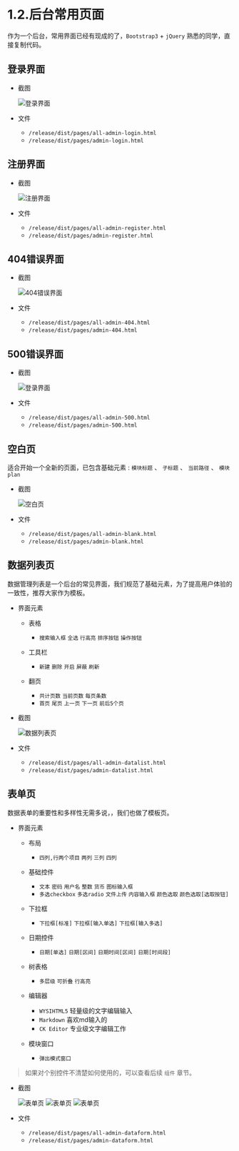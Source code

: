 # 1.2.后台常用页面

作为一个后台，常用界面已经有现成的了，`Bootstrap3` + `jQuery` 熟悉的同学，直接复制代码。

## 登录界面

- 截图

    ![登录界面](https://hans007.gitbooks.io/adminlte2-itcast/img/登录界面.png)

- 文件

    - `/release/dist/pages/all-admin-login.html`
    - `/release/dist/pages/admin-login.html`

## 注册界面

- 截图

    ![注册界面](https://hans007.gitbooks.io/adminlte2-itcast/img/注册界面.png)

- 文件

    - `/release/dist/pages/all-admin-register.html`
    - `/release/dist/pages/admin-register.html`

## 404错误界面

- 截图

    ![404错误界面](https://hans007.gitbooks.io/adminlte2-itcast/img/404错误界面.png)

- 文件

    - `/release/dist/pages/all-admin-404.html`
    - `/release/dist/pages/admin-404.html`

## 500错误界面

- 截图

    ![登录界面](https://hans007.gitbooks.io/adminlte2-itcast/img/500错误界面.png)

- 文件

    - `/release/dist/pages/all-admin-500.html`
    - `/release/dist/pages/admin-500.html`

## 空白页

适合开始一个全新的页面，已包含基础元素 : `模块标题` 、 `子标题` 、 `当前路径` 、 `模块plan`

- 截图

    ![空白页](https://hans007.gitbooks.io/adminlte2-itcast/img/空白页.png)

- 文件

    - `/release/dist/pages/all-admin-blank.html`
    - `/release/dist/pages/admin-blank.html`

## 数据列表页

数据管理列表是一个后台的常见界面，我们规范了基础元素，为了提高用户体验的一致性，推荐大家作为模板。

- 界面元素

    - 表格
        - `搜索输入框` `全选` `行高亮` `排序按钮` `操作按钮`

    - 工具栏
        - `新建` `删除` `开启` `屏蔽` `刷新`

    - 翻页 
        - `共计页数` `当前页数` `每页条数`
        - `首页` `尾页` `上一页` `下一页` `前后5个页`

- 截图

    ![数据列表页](https://hans007.gitbooks.io/adminlte2-itcast/img/数据列表页.png)

- 文件

    - `/release/dist/pages/all-admin-datalist.html`
    - `/release/dist/pages/admin-datalist.html`

## 表单页

数据表单的重要性和多样性无需多说，，我们也做了模板页。

- 界面元素

    - 布局
        - `四列,行两个项目` `两列` `三列` `四列`

    - 基础控件
        - `文本` `密码` `用户名` `整数` `货币` `图标输入框`
        - `多选checkbox` `多选radio` `文件上传` `内容输入框` `颜色选取` `颜色选取[选取按钮]`

    - 下拉框
        - `下拉框[标准]` `下拉框[输入单选]` `下拉框[输入多选]`

    - 日期控件
        - `日期[单选]` `日期[区间]` `日期时间[区间]` `日期[时间段]`

    - 树表格
        - `多层级` `可折叠` `行高亮`

    - 编辑器
        - `WYSIHTML5` 轻量级的文字编辑输入
        - `Markdown` 喜欢md输入的
        - `CK Editor` 专业级文字编辑工作

    - 模块窗口
        - `弹出模式窗口`

> 如果对个别控件不清楚如何使用的，可以查看后续 `组件` 章节。

- 截图

    ![表单页](https://hans007.gitbooks.io/adminlte2-itcast/img/表单页-1.png)
    ![表单页](https://hans007.gitbooks.io/adminlte2-itcast/img/表单页-2.png)
    ![表单页](https://hans007.gitbooks.io/adminlte2-itcast/img/表单页-3.png)

- 文件

    - `/release/dist/pages/all-admin-dataform.html`
    - `/release/dist/pages/admin-dataform.html`
